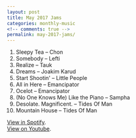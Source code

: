```yaml
---
layout: post
title: May 2017 Jams
categories: monthly-music
<!-- comments: true -->
permalink: may-2017-jams/
---
```


1. Sleepy Tea – Chon
2. Somebody – Lefti
3. Realize – Tauk
4. Dreams – Joakim Karud
5. Start Shootin' – Little People
6. All in Here – Emancipator
7. Ocelot – Emancipator
8. (No One Knows Me) Like the Piano – Sampha
9. Desolate. Magnificent. – Tides Of Man
10. Mountain House – Tides Of Man

[View in Spotify][spotify].  
[View on Youtube][youtube].

[spotify]: https://open.spotify.com/user/fred.hohman/playlist/7dmQ3430CdDPbjlR7zv0uQ "View in Spotify."
[youtube]: https://www.youtube.com/playlist?list=PL7t4sFPlrvYVXSFopdb0l1__YQTAFQiSc "View on Youtube."